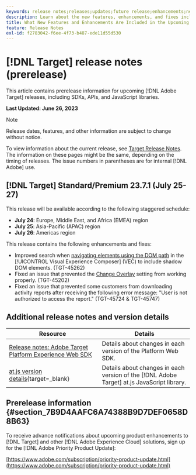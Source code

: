 ```yaml
---
keywords: release notes;releases;updates;future release;enhancements;new features;fixes;updates;prerelease 
description: Learn about the new features, enhancements, and fixes included in the upcoming release of [!DNL Adobe Target], including SDKs, APIs, and JavaScript libraries.
title: What New Features and Enhancements Are Included in the Upcoming [!DNL Target] Release?
feature: Release Notes
exl-id: f2783042-f6ee-4f73-b487-ede11d55d530
---
```

# [!DNL Target] release notes (prerelease)

This article contains prerelease information for upcoming [!DNL Adobe Target] releases, including SDKs, APIs, and JavaScript libraries.

**Last Updated: June 26, 2023**

>[!NOTE]
>
>Release dates, features, and other information are subject to change without notice.
>
>To view information about the current release, see [Target Release Notes](release-notes.md). The information on these pages might be the same, depending on the timing of releases. The issue numbers in parentheses are for internal [!DNL Adobe] use.

## [!DNL Target] Standard/Premium 23.7.1 (July 25-27)

This release will be available according to the following staggered schedule:

* **July 24**: Europe, Middle East, and Africa (EMEA) region
* **July 25**: Asia-Pacific (APAC) region
* **July 26**: Americas region

This release contains the following enhancements and fixes:

* Improved search when [navigating elements using the DOM path](/help/main/c-experiences/c-visual-experience-composer/viztarget-options.md#dom-path) in the [!UICONTROL Visual Experience Composer] (VEC) to include shadow DOM elements. (TGT-45262)
* Fixed an issue that prevented the [Change Overlay](//Users/marktalbot/Documents/GitHub/target.en/help/main/c-experiences/c-visual-experience-composer/visual-experience-composer.md) setting from working properly. (TGT-45202)
* Fixed an issue that prevented some customers from downloading activity reports after receiving the following error message: "User is not authorized to access the report." (TGT-45724 & TGT-45747)


## Additional release notes and version details

|Resource|Details|
|--- |--- |
|[Release notes: Adobe Target Platform Experience Web SDK](https://experienceleague.adobe.com/docs/experience-platform/edge/release-notes.html?lang=en)|Details about changes in each version of the Platform Web SDK.|
|[at.js version details](https://experienceleague.corp.adobe.com/docs/target-dev/developer/client-side/at-js-implementation/target-atjs-versions.html){target=_blank}|Details about changes in each version of the [!DNL Adobe Target] at.js JavaScript library.|

## Prerelease information {#section_7B9D4AAFC6A74388B9D7DEF0658D8B63} 

To receive advance notifications about upcoming product enhancements to [!DNL Target] and other [!DNL Adobe Experience Cloud] solutions, sign up for the [!DNL Adobe Priority Product Update]:

[https://www.adobe.com/subscription/priority-product-update.html](https://www.adobe.com/subscription/priority-product-update.html)
